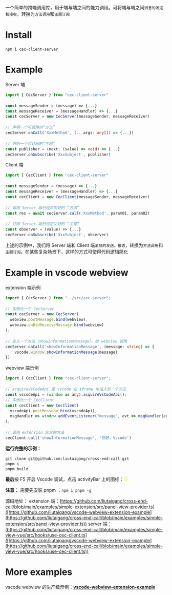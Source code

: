 一个简单的跨端调用库，用于端与端之间的能力调用。可将端与端之间`消息的发送和接收`，转换为`方法调用`和`主题订阅`

# Install

```
npm i cec-client-server
```

# Example

Server 端
```ts
import { CecServer } from "cec-client-server"

const messageSender = (message) => {...} 
const messageReceiver = (messageHandler) => {...}
const cecServer = new CecServer(messageSender, messageReceiver)

// 声明一个可调用的“方法”
cecServer.onCall('XxxMethod', (...args: any[]) => {...})

// 声明一个可订阅的“主题”
const publisher = (next: (value) => void) => {...}
cecServer.onSubscribe('XxxSubject', publisher)
```

Client 端
```ts
import { CecClient } from "cec-client-server"                                              
                                              
const messageSender = (message) => {...}
const messageReceiver = (messageHandler) => {...}
const cecClient = new CecClient(messageSender, messageReceiver)

// 调用 Server 端已经声明好的 “方法”
const res = await cecServer.call('XxxMethod', param01, param02)

// 订阅 Server 端已经定义好的 “主题”
const observer = (value) => {...}
cecServer.onSubscribe('XxxSubject', observer)
```

上述的示例中，我们将 Server 端和 Client 端`消息的发送、接收`，转换为`方法调用`和`主题订阅`。在某些复杂场景下，这样的方式可使得代码逻辑简化

# Example in vscode webview

extension 端示例

```ts
import { CecServer } from "../src/cec-server";

// 实例化一个 CecServer
const cecServer = new CecServer(
  webview.postMessage.bind(webview),
  webview.onDidReceiveMessage.bind(webview)
);

// 定义一个方法（showInformationMessage），给 webview 调用
cecServer.onCall('showInformationMessage', (message: string) => {
    vscode.window.showInformationMessage(message)
})
```

webview 端示例

```ts
import { CecClient } from "cec-client-server";

// acquireVsCodeApi 是 vscode 在 iframe 中注入的一个方法
const vscodeApi = (window as any).acquireVsCodeApi();
// 实例化一个 CecClient
const cecClient = new CecClient(
  vscodeApi.postMessage.bind(vscodeApi),
  msgHandler => window.addEventListener("message", evt => msgHandler(evt.data))
);

// 调用 extension 定义的方法
cecClient.call('showInformationMessage', '你好，Vscode')

```

**运行完整的示例：**

```shell
git clone git@github.com:liutaigang/cross-end-call.git
pnpm i
pnpm build
```

**最后**按 F5 开启 Vscode 调试，点击 activityBar 上的图标：<img src=https://raw.githubusercontent.com/liutaigang/cross-end-call/a15564f65713d58cdb8257d4e304312307eca08e/examples/simple-extension/assets/icon01.svg width=3% />

**注意：** 需要先安装 pnpm ：`npm i pnpm -g`

源码地址：
extension 端：[https://github.com/liutaigang/cross-end-call/blob/main/examples/simple-extension/src/panel-view-provider.ts]([https://github.com/liutaigang/vscode-webview-extension-example](https://github.com/liutaigang/cross-end-call/blob/main/examples/simple-extension/src/panel-view-provider.ts))
server 端：[https://github.com/liutaigang/cross-end-call/blob/main/examples/simple-view-vue/src/hooks/use-cec-client.ts]([https://github.com/liutaigang/vscode-webview-extension-example](https://github.com/liutaigang/cross-end-call/blob/main/examples/simple-view-vue/src/hooks/use-cec-client.ts))

# More examples

vscode webview 的生产级示例：**[vscode-webview-extension-example](https://github.com/liutaigang/vscode-webview-extension-example)**

